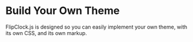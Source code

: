 # Build Your Own Theme

FlipClock.js is designed so you can easily implement your own theme, with its own CSS, and its own markup.